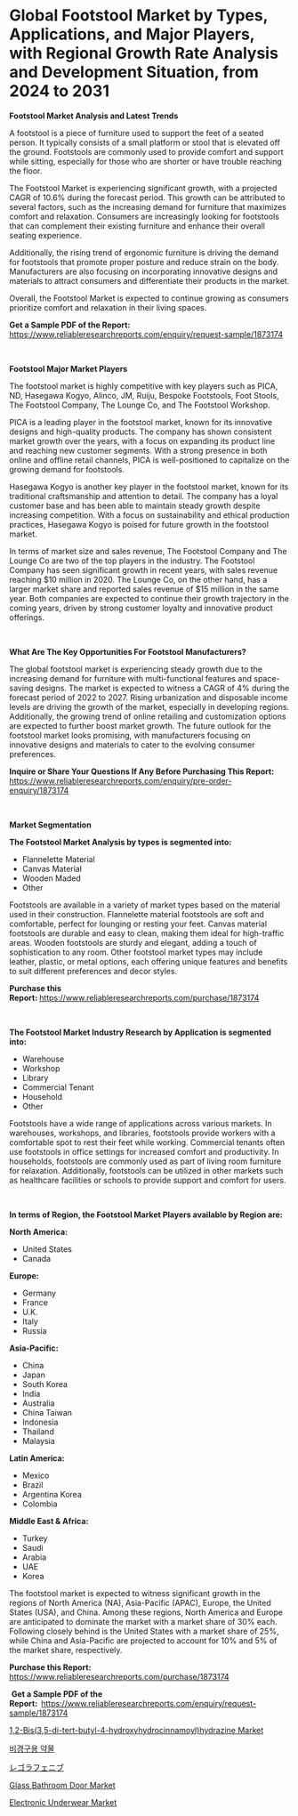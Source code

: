 <p><h1>Global Footstool Market by Types, Applications, and Major Players, with Regional Growth Rate Analysis and Development Situation, from 2024 to 2031</h1></p><p><strong>Footstool Market Analysis and Latest Trends</strong></p>
<p><p>A footstool is a piece of furniture used to support the feet of a seated person. It typically consists of a small platform or stool that is elevated off the ground. Footstools are commonly used to provide comfort and support while sitting, especially for those who are shorter or have trouble reaching the floor.</p><p>The Footstool Market is experiencing significant growth, with a projected CAGR of 10.6% during the forecast period. This growth can be attributed to several factors, such as the increasing demand for furniture that maximizes comfort and relaxation. Consumers are increasingly looking for footstools that can complement their existing furniture and enhance their overall seating experience.</p><p>Additionally, the rising trend of ergonomic furniture is driving the demand for footstools that promote proper posture and reduce strain on the body. Manufacturers are also focusing on incorporating innovative designs and materials to attract consumers and differentiate their products in the market.</p><p>Overall, the Footstool Market is expected to continue growing as consumers prioritize comfort and relaxation in their living spaces.</p></p>
<p><strong>Get a Sample PDF of the Report:&nbsp;</strong> <a href="https://www.reliableresearchreports.com/enquiry/request-sample/1873174">https://www.reliableresearchreports.com/enquiry/request-sample/1873174</a></p>
<p>&nbsp;</p>
<p><strong>Footstool Major Market Players</strong></p>
<p><p>The footstool market is highly competitive with key players such as PICA, ND, Hasegawa Kogyo, Alinco, JM, Ruiju, Bespoke Footstools, Foot Stools, The Footstool Company, The Lounge Co, and The Footstool Workshop. </p><p>PICA is a leading player in the footstool market, known for its innovative designs and high-quality products. The company has shown consistent market growth over the years, with a focus on expanding its product line and reaching new customer segments. With a strong presence in both online and offline retail channels, PICA is well-positioned to capitalize on the growing demand for footstools.</p><p>Hasegawa Kogyo is another key player in the footstool market, known for its traditional craftsmanship and attention to detail. The company has a loyal customer base and has been able to maintain steady growth despite increasing competition. With a focus on sustainability and ethical production practices, Hasegawa Kogyo is poised for future growth in the footstool market.</p><p>In terms of market size and sales revenue, The Footstool Company and The Lounge Co are two of the top players in the industry. The Footstool Company has seen significant growth in recent years, with sales revenue reaching $10 million in 2020. The Lounge Co, on the other hand, has a larger market share and reported sales revenue of $15 million in the same year. Both companies are expected to continue their growth trajectory in the coming years, driven by strong customer loyalty and innovative product offerings.</p></p>
<p>&nbsp;</p>
<p><strong>What Are The Key Opportunities For Footstool Manufacturers?</strong></p>
<p><p>The global footstool market is experiencing steady growth due to the increasing demand for furniture with multi-functional features and space-saving designs. The market is expected to witness a CAGR of 4% during the forecast period of 2022 to 2027. Rising urbanization and disposable income levels are driving the growth of the market, especially in developing regions. Additionally, the growing trend of online retailing and customization options are expected to further boost market growth. The future outlook for the footstool market looks promising, with manufacturers focusing on innovative designs and materials to cater to the evolving consumer preferences.</p></p>
<p><strong>Inquire or Share Your Questions If Any Before Purchasing This Report:</strong> <a href="https://www.reliableresearchreports.com/enquiry/pre-order-enquiry/1873174">https://www.reliableresearchreports.com/enquiry/pre-order-enquiry/1873174</a></p>
<p>&nbsp;</p>
<p><strong>Market Segmentation</strong></p>
<p><strong>The Footstool Market Analysis by types is segmented into:</strong></p>
<p><ul><li>Flannelette Material</li><li>Canvas Material</li><li>Wooden Maded</li><li>Other</li></ul></p>
<p><p>Footstools are available in a variety of market types based on the material used in their construction. Flannelette material footstools are soft and comfortable, perfect for lounging or resting your feet. Canvas material footstools are durable and easy to clean, making them ideal for high-traffic areas. Wooden footstools are sturdy and elegant, adding a touch of sophistication to any room. Other footstool market types may include leather, plastic, or metal options, each offering unique features and benefits to suit different preferences and decor styles.</p></p>
<p><strong>Purchase this Report:&nbsp;</strong><a href="https://www.reliableresearchreports.com/purchase/1873174">https://www.reliableresearchreports.com/purchase/1873174</a></p>
<p>&nbsp;</p>
<p><strong>The Footstool Market Industry Research by Application is segmented into:</strong></p>
<p><ul><li>Warehouse</li><li>Workshop</li><li>Library</li><li>Commercial Tenant</li><li>Household</li><li>Other</li></ul></p>
<p><p>Footstools have a wide range of applications across various markets. In warehouses, workshops, and libraries, footstools provide workers with a comfortable spot to rest their feet while working. Commercial tenants often use footstools in office settings for increased comfort and productivity. In households, footstools are commonly used as part of living room furniture for relaxation. Additionally, footstools can be utilized in other markets such as healthcare facilities or schools to provide support and comfort for users.</p></p>
<p>&nbsp;</p>
<p><strong>In terms of Region, the Footstool Market Players available by Region are:</strong></p>
<p>
    <p> <strong> North America: </strong>
        <ul>
            <li>United States</li>
            <li>Canada</li>
        </ul>
        </p> 
    <p> <strong> Europe: </strong>
        <ul>
            <li>Germany</li>
            <li>France</li>
            <li>U.K.</li>
            <li>Italy</li>
            <li>Russia</li>
        </ul>
        </p> 
    <p> <strong> Asia-Pacific: </strong>
        <ul>
            <li>China</li>
            <li>Japan</li>
            <li>South Korea</li>
            <li>India</li>
            <li>Australia</li>
            <li>China Taiwan</li>
            <li>Indonesia</li>
            <li>Thailand</li>
            <li>Malaysia</li>
        </ul>
        </p> 
    <p> <strong> Latin America: </strong>
        <ul>
            <li>Mexico</li>
            <li>Brazil</li>
            <li>Argentina Korea</li>
            <li>Colombia</li>
        </ul>
        </p> 
    <p> <strong> Middle East & Africa: </strong>
        <ul>
            <li>Turkey</li>
            <li>Saudi</li>
            <li>Arabia</li>
            <li>UAE</li>
            <li>Korea</li>
        </ul>
    </p>
    </p>
<p><p>The footstool market is expected to witness significant growth in the regions of North America (NA), Asia-Pacific (APAC), Europe, the United States (USA), and China. Among these regions, North America and Europe are anticipated to dominate the market with a market share of 30% each. Following closely behind is the United States with a market share of 25%, while China and Asia-Pacific are projected to account for 10% and 5% of the market share, respectively.</p></p>
<p><strong>Purchase this Report: </strong><a href="https://www.reliableresearchreports.com/purchase/1873174">https://www.reliableresearchreports.com/purchase/1873174</a></p>
<p>&nbsp;<strong>Get a Sample PDF of the Report:&nbsp;&nbsp;</strong><a href="https://www.reliableresearchreports.com/enquiry/request-sample/1873174">https://www.reliableresearchreports.com/enquiry/request-sample/1873174</a></p>
<p><strong></strong></p>
<p><p><a href="https://issuu.com/reportprime-2/docs/12-bis35-di-tert-butyl-4-hydroxyhydrocinnamoylhydr">1,2-Bis(3,5-di-tert-butyl-4-hydroxyhydrocinnamoyl)hydrazine Market</a></p><p><a href="https://medium.com/@melodyfunk1988/parenteral-%EC%95%BD%EB%AC%BC-%EC%8B%9C%EC%9E%A5-%EC%9C%A0%ED%98%95-%EC%9D%91%EC%9A%A9-%EB%B0%8F-%EC%A7%80%EB%A6%AC%EC%97%90-%EC%9D%98%ED%95%9C-%ED%8F%AC%EA%B4%84%EC%A0%81%EC%9D%B8-%ED%8F%89%EA%B0%80-771e85ecc6e6">비경구용 약물</a></p><p><a href="https://github.com/lrlmopnhwd79300/Market-Research-Report-List-1/blob/main/70932143177.md">レゴラフェニブ</a></p><p><a href="https://github.com/lubmix/Market-Research-Report-List-1/blob/main/glass-bathroom-door-market.md">Glass Bathroom Door Market</a></p><p><a href="https://github.com/joannagoyvaerts/Market-Research-Report-List-1/blob/main/electronic-underwear-market.md">Electronic Underwear Market</a></p></p>